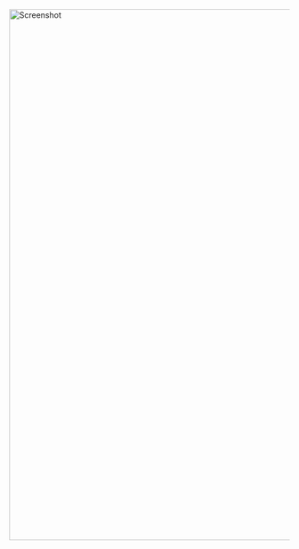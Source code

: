 <img width="955" alt="Screenshot" src="https://github.com/user-attachments/assets/d876f3b8-56c6-44ae-b2fa-472d30da790e" />
